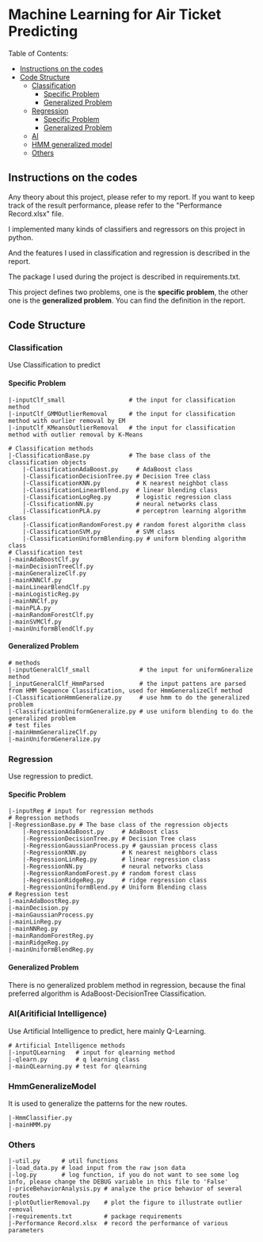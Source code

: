 # Machine Learning for Air Ticket Predicting

Table of Contents:
- [Instructions on the codes](#instruction)
- [Code Structure](#sturcture)
	- [Classification](#classifier)
		- [Specific Problem](#classifierspecific)
		- [Generalized Problem](#classifiergeneral)
	- [Regression](#regressor)
		- [Specific Problem](#regressorspecific)
		- [Generalized Problem](#regressorgeneral)
	- [AI](#ai)
	- [HMM generalized model](#hmmmodel)
	- [Others](#others)

<a name='instruction'></a>
## Instructions on the codes
Any theory about this project, please refer to my report. If you want to keep track of the result performance, please refer to the "Performance Record.xlsx" file.

I implemented many kinds of classifiers and regressors on this project in python.

And the features I used in classification and regression is described in the report.

The package I used during the project is described in requirements.txt.

This project defines two problems, one is the **specific problem**, the other one is the **generalized problem**. You can find the definition in the report.


<a name='structure'></a>
## Code Structure

<a name='classifier'></a>
### Classification
Use Classification to predict

<a name='classifierspecific'></a>
#### Specific Problem
```
|-inputClf_small                  # the input for classification method
|-inputClf_GMMOutlierRemoval      # the input for classification method with ourlier removal by EM
|-inputClf_KMeansOutlierRemoval   # the input for classification method with outlier removal by K-Means

# Classification methods
|-ClassificationBase.py           # The base class of the classification objects
	|-ClassificationAdaBoost.py     # AdaBoost class  
	|-ClassificationDecisionTree.py # Decision Tree class
	|-ClassificationKNN.py          # K nearest neighbot class
	|-ClassificationLinearBlend.py  # linear blending class
	|-ClassificationLogReg.py       # logistic regression class
	|-ClssificationNN.py            # neural networks class
	|-ClassificationPLA.py          # perceptron learning algorithm class
	|-ClassificationRandomForest.py # random forest algorithm class
	|-ClassificationSVM.py          # SVM class
	|-ClassificationUniformBlending.py # uniform blending algorithm class
# Classification test
|-mainAdaBoostClf.py
|-mainDecisionTreeClf.py
|-mainGeneralizeClf.py
|-mainKNNClf.py
|-mainLinearBlendClf.py
|-mainLogisticReg.py
|-mainNNClf.py
|-mainPLA.py
|-mainRandomForestClf.py
|-mainSVMClf.py
|-mainUniformBlendClf.py
```
<a name='classifiergeneral'></a>
#### Generalized Problem
```
# methods
|-inputGeneralClf_small              # the input for uniformGneralize method
|_inputGeneralClf_HmmParsed          # the input pattens are parsed from HMM Sequence Classification, used for HmmGeneralizeClf method
|-ClassificationHmmGeneralize.py     # use hmm to do the generalized problem
|-ClassificationUniformGeneralize.py # use uniform blending to do the generalized problem
# test files
|-mainHmmGeneralizeClf.py
|-mainUniformGeneralize.py
```


<a name='regressor'></a>
### Regression
Use regression to predict.

<a name='regressorspecific'></a>
#### Specific Problem
```  
|-inputReg # input for regression methods
# Regression methods
|-RegressionBase.py # The base class of the regression objects
	|-RegressionAdaBoost.py     # AdaBoost class
	|-RegressionDecisionTree.py # Decision Tree class
	|-RegressionGaussianProcess.py # gaussian process class
	|-RegressionKNN.py          # K nearest neighbors class
	|-RegressionLinReg.py       # linear regression class
	|-RegressionNN.py           # neural networks class
	|-RegressionRandomForest.py # random forest class
	|-RegressionRidgeReg.py     # ridge regression class
	|-RegressionUniformBlend.py # Uniform Blending class
# Regression test
|-mainAdaBoostReg.py
|-mainDecision.py
|-mainGaussianProcess.py
|-mainLinReg.py
|-mainNNReg.py
|-mainRandomForestReg.py
|-mainRidgeReg.py
|-mainUniformBlendReg.py
```
<a name='regressorgeneral'></a>
#### Generalized Problem
There is no generalized problem method in regression, because the final preferred algorithm is AdaBoost-DecisionTree Classification.

<a name='ai'></a>
### AI(Aritificial Intelligence)
Use Artificial Intelligence to predict, here mainly Q-Learning.
```
# Artificial Intelligence methods
|-inputQLearning   # input for qlearning method
|-qlearn.py        # q learning class
|-mainQLearning.py # test for qlearning

```
<a name='hmmmodel'></a>
### HmmGeneralizeModel
It is used to generalize the patterns for the new routes.
```
|-HmmClassifier.py
|-mainHMM.py
```

<a name='others'></a>
### Others
```
|-util.py      # util functions
|-load_data.py # load input from the raw json data
|-log.py       # log function, if you do not want to see some log info, please change the DEBUG variable in this file to 'False'
|-priceBehaviorAnalysis.py # analyze the price behavior of several routes
|-plotOutlierRemoval.py    # plot the figure to illustrate outlier removal
|-requirements.txt         # package requirements
|-Performance Record.xlsx  # record the performance of various parameters
```
